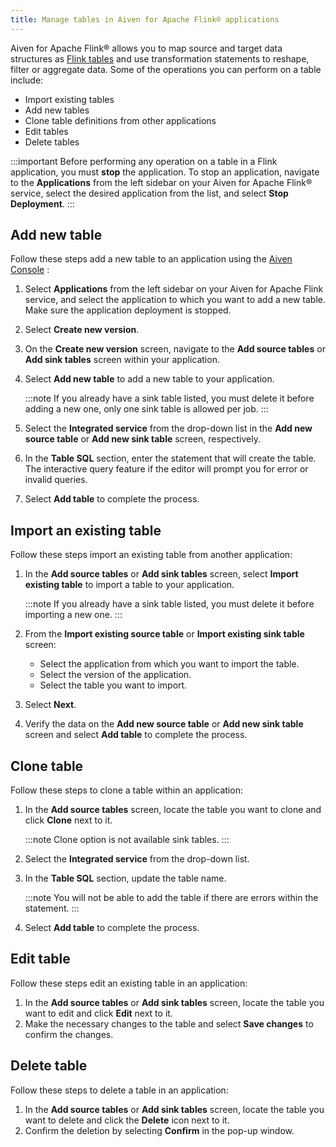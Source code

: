 ```yaml
---
title: Manage tables in Aiven for Apache Flink® applications
---
```


Aiven for Apache Flink® allows you to map source and target data
structures as [Flink
tables](https://nightlies.apache.org/flink/flink-docs-stable/docs/dev/table/sql/create/#create-table)
and use transformation statements to reshape, filter or aggregate data.
Some of the operations you can perform on a table include:

-   Import existing tables
-   Add new tables
-   Clone table definitions from other applications
-   Edit tables
-   Delete tables

:::important
Before performing any operation on a table in a Flink application, you
must **stop** the application. To stop an application, navigate to the
**Applications** from the left sidebar on your Aiven for Apache Flink®
service, select the desired application from the list, and select **Stop
Deployment**.
:::

## Add new table

Follow these steps add a new table to an application using the [Aiven
Console](https://console.aiven.io/) :

1.  Select **Applications** from the left sidebar on your Aiven for
    Apache Flink service, and select the application to which you want
    to add a new table. Make sure the application deployment is stopped.

2.  Select **Create new version**.

3.  On the **Create new version** screen, navigate to the **Add source
    tables** or **Add sink tables** screen within your application.

4.  Select **Add new table** to add a new table to your application.

    :::note
    If you already have a sink table listed, you must delete it before
    adding a new one, only one sink table is allowed per job.
    :::

5.  Select the **Integrated service** from the drop-down list in the
    **Add new source table** or **Add new sink table** screen,
    respectively.

6.  In the **Table SQL** section, enter the statement that will create
    the table. The interactive query feature if the editor will prompt
    you for error or invalid queries.

7.  Select **Add table** to complete the process.

## Import an existing table

Follow these steps import an existing table from another application:

1.  In the **Add source tables** or **Add sink tables** screen, select
    **Import existing table** to import a table to your application.

    :::note
    If you already have a sink table listed, you must delete it before
    importing a new one.
    :::

2.  From the **Import existing source table** or **Import existing sink
    table** screen:

    -   Select the application from which you want to import the table.
    -   Select the version of the application.
    -   Select the table you want to import.

3.  Select **Next**.

4.  Verify the data on the **Add new source table** or **Add new sink
    table** screen and select **Add table** to complete the process.

## Clone table

Follow these steps to clone a table within an application:

1.  In the **Add source tables** screen, locate the table you want to
    clone and click **Clone** next to it.

    :::note
    Clone option is not available sink tables.
    :::

2.  Select the **Integrated service** from the drop-down list.

3.  In the **Table SQL** section, update the table name.

    :::note
    You will not be able to add the table if there are errors within the
    statement.
    :::

4.  Select **Add table** to complete the process.

## Edit table

Follow these steps edit an existing table in an application:

1.  In the **Add source tables** or **Add sink tables** screen, locate
    the table you want to edit and click **Edit** next to it.
2.  Make the necessary changes to the table and select **Save changes**
    to confirm the changes.

## Delete table

Follow these steps to delete a table in an application:

1.  In the **Add source tables** or **Add sink tables** screen, locate
    the table you want to delete and click the **Delete** icon next to
    it.
2.  Confirm the deletion by selecting **Confirm** in the pop-up window.
